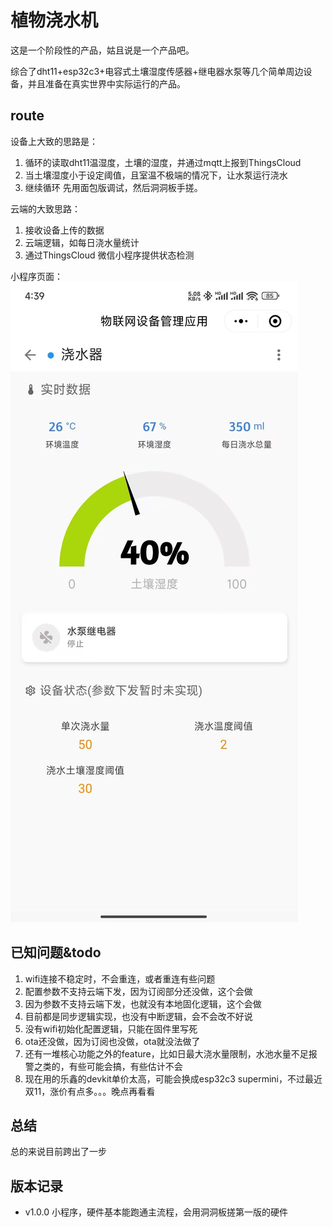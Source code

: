 # 植物浇水机

这是一个阶段性的产品，姑且说是一个产品吧。

综合了dht11+esp32c3+电容式土壤湿度传感器+继电器水泵等几个简单周边设备，并且准备在真实世界中实际运行的产品。

## route
设备上大致的思路是：
1. 循环的读取dht11温湿度，土壤的湿度，并通过mqtt上报到ThingsCloud
2. 当土壤湿度小于设定阈值，且室温不极端的情况下，让水泵运行浇水
3. 继续循环
先用面包版调试，然后洞洞板手搓。


云端的大致思路：
1. 接收设备上传的数据
2. 云端逻辑，如每日浇水量统计
3. 通过ThingsCloud 微信小程序提供状态检测

小程序页面：
![](assets/images/2024-11-01-15-50-29.png)

## 已知问题&todo
1. wifi连接不稳定时，不会重连，或者重连有些问题
2. 配置参数不支持云端下发，因为订阅部分还没做，这个会做
3. 因为参数不支持云端下发，也就没有本地固化逻辑，这个会做
3. 目前都是同步逻辑实现，也没有中断逻辑，会不会改不好说
4. 没有wifi初始化配置逻辑，只能在固件里写死
5. ota还没做，因为订阅也没做，ota就没法做了
6. 还有一堆核心功能之外的feature，比如日最大浇水量限制，水池水量不足报警之类的，有些可能会搞，有些估计不会
7. 现在用的乐鑫的devkit单价太高，可能会换成esp32c3 supermini，不过最近双11，涨价有点多。。。晚点再看看


## 总结
总的来说目前跨出了一步

## 版本记录
- v1.0.0 小程序，硬件基本能跑通主流程，会用洞洞板搓第一版的硬件